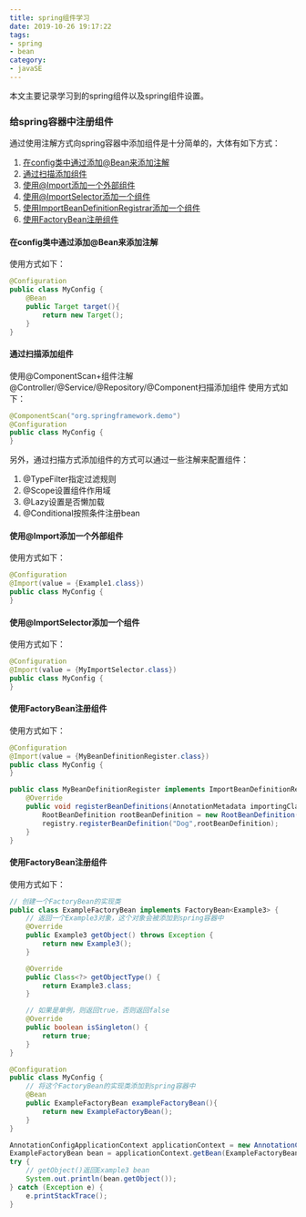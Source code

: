 ```yaml
---
title: spring组件学习
date: 2019-10-26 19:17:22
tags:
- spring
- bean
category:
- javaSE
---
```


本文主要记录学习到的spring组件以及spring组件设置。

### 给spring容器中注册组件

通过使用注解方式向spring容器中添加组件是十分简单的，大体有如下方式：

<!--more-->

1. <a href="#component1">在config类中通过添加@Bean来添加注解</a>
2. <a href="#component2">通过扫描添加组件</a>
3. <a href="#component3">使用@Import添加一个外部组件</a>
4. <a href="#component4">使用@ImportSelector添加一个组件</a>
5. <a href="#component5">使用ImportBeanDefinitionRegistrar添加一个组件</a>
6. <a href="#component6">使用FactoryBean注册组件</a>

#### <p name="component1">在config类中通过添加@Bean来添加注解</p>
使用方式如下：
```java
@Configuration
public class MyConfig {
	@Bean
	public Target target(){
		return new Target();
	}
}
```

#### <p name="component2">通过扫描添加组件</p>
使用@ComponentScan+组件注解@Controller/@Service/@Repository/@Component扫描添加组件
使用方式如下：
```java
@ComponentScan("org.springframework.demo")
@Configuration
public class MyConfig {
}
```
另外，通过扫描方式添加组件的方式可以通过一些注解来配置组件：
1. @TypeFilter指定过滤规则
2. @Scope设置组件作用域
3. @Lazy设置是否懒加载
4. @Conditional按照条件注册bean

#### <p name="component3">使用@Import添加一个外部组件</p>
使用方式如下：
```java
@Configuration
@Import(value = {Example1.class})
public class MyConfig {
}
```


#### <p name="component4">使用@ImportSelector添加一个组件</p>
使用方式如下：
```java
@Configuration
@Import(value = {MyImportSelector.class})
public class MyConfig {
}
```

#### <p name="component5">使用FactoryBean注册组件</p>
使用方式如下：
```java
@Configuration
@Import(value = {MyBeanDefinitionRegister.class})
public class MyConfig {
}

public class MyBeanDefinitionRegister implements ImportBeanDefinitionRegistrar {
	@Override
	public void registerBeanDefinitions(AnnotationMetadata importingClassMetadata, BeanDefinitionRegistry registry) {
		RootBeanDefinition rootBeanDefinition = new RootBeanDefinition(Example1.class);
		registry.registerBeanDefinition("Dog",rootBeanDefinition);
	}
}
```

#### <p name="component6">使用FactoryBean注册组件</p>
使用方式如下：
```java
// 创建一个FactoryBean的实现类
public class ExampleFactoryBean implements FactoryBean<Example3> {
	// 返回一个Example3对象，这个对象会被添加到spring容器中
	@Override
	public Example3 getObject() throws Exception {
		return new Example3();
	}

	@Override
	public Class<?> getObjectType() {
		return Example3.class;
	}

	// 如果是单例，则返回true，否则返回false
	@Override
	public boolean isSingleton() {
		return true;
	}
}

@Configuration
public class MyConfig {
	// 将这个FactoryBean的实现类添加到spring容器中
	@Bean
	public ExampleFactoryBean exampleFactoryBean(){
		return new ExampleFactoryBean();
	}
}

AnnotationConfigApplicationContext applicationContext = new AnnotationConfigApplicationContext(MyConfig.class);
ExampleFactoryBean bean = applicationContext.getBean(ExampleFactoryBean.class);
try {
	// getObject()返回Example3 bean
	System.out.println(bean.getObject());
} catch (Exception e) {
	e.printStackTrace();
}
```





